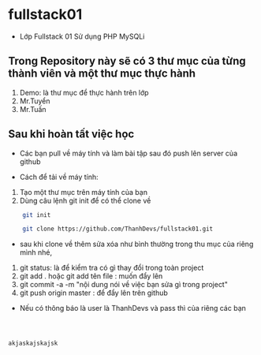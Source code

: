 # fullstack01

* Lớp Fullstack 01 Sử dụng PHP MySQLi

## Trong Repository này sẽ có 3 thư mục của từng thành viên và một thư mục thực hành

1. Demo: là thư mục để thực hành trên lớp 
2. Mr.Tuyển 
3. Mr.Tuấn 

## Sau khi hoàn tất việc học 

* Các bạn pull về máy tính và làm bài tập sau đó push lên server của github 

* Cách để tải về máy tính: 

1. Tạo một thư mục trên máy tính của bạn 
2. Dùng câu lệnh git init để có thể clone về 

~~~bash 
	git init 

	git clone https://github.com/ThanhDevs/fullstack01.git
~~~
* sau khi clone về thêm sửa xóa như bình thường trong thu mục của riêng mình nhé, 

1. git status: là để kiểm tra có gì thay đổi trong toàn project 
2. git add . hoặc git add tên file : muốn đẩy lên 
3. git commit -a -m "nội dung nói về việc bạn sửa gì trong project"
4. git push origin master : để đẩy lên trên github 

* Nếu có thông báo là user là ThanhDevs và pass thì của riêng các bạn 

~~~~~~~~~~~~~~~~~~~~~~~~~~~~~



akjaskajskajsk 